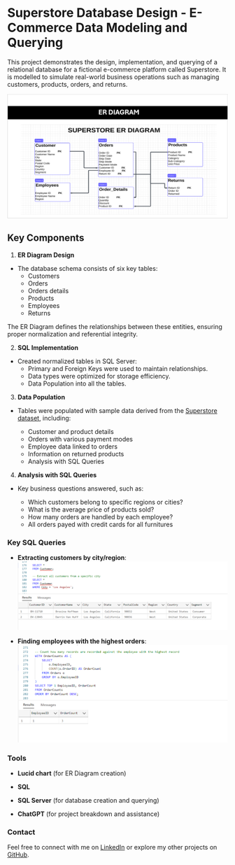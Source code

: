 # **Superstore Database Design - E-Commerce Data Modeling and Querying**

This project demonstrates the design, implementation, and querying of a relational database for a fictional e-commerce platform called Superstore. It is modelled to simulate real-world business operations such as managing customers, products, orders, and returns.

![alt text](<images/10. ER diagram created with lucid chart.png>)

## **Key Components**

1. **ER Diagram Design**

- The database schema consists of six key tables:
  - Customers
  - Orders
  - Orders details
  - Products
  - Employees
  - Returns

The ER Diagram defines the relationships between these entities, ensuring proper normalization and referential integrity.

2. **SQL Implementation**

- Created normalized tables in SQL Server:
  - Primary and Foreign Keys were used to maintain relationships.
  - Data types were optimized for storage efficiency.
  - Data Population into all the tables.

3. **Data Population**

- Tables were populated with sample data derived from the [Superstore dataset](https://github.com/OlaIpaye/superstore/tree/main/dataset), including:

  - Customer and product details
  - Orders with various payment modes
  - Employee data linked to orders
  - Information on returned products
  - Analysis with SQL Queries

4. **Analysis with SQL Queries**

- Key business questions answered, such as:

  - Which customers belong to specific regions or cities?
  - What is the average price of products sold?
  - How many orders are handled by each employee?
  - All orders payed with credit cards for all furnitures

### **Key SQL Queries**

- **Extracting customers by city/region**:
  ![sql querying](<images/1. sql querying for all cutomers from specific city.png>)

* **Finding employees with the highest orders**:
  ![sql querying for employee highest order](<images/8. sql querying for employee highest order.png>)

### **Tools**

- **Lucid chart** (for ER Diagram creation)

* **SQL**

- **SQL Server** (for database creation and querying)

* **ChatGPT** (for project breakdown and assistance)

### **Contact**

Feel free to connect with me on [LinkedIn](https://www.linkedin.com/in/oladimeji-ipaye/) or explore my other projects on [GitHub](https://github.com/OlaIpaye).
